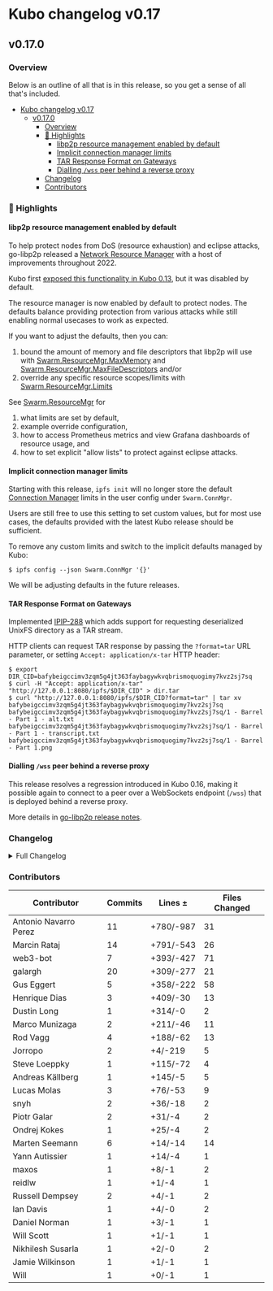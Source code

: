 # Kubo changelog v0.17

## v0.17.0

### Overview

Below is an outline of all that is in this release, so you get a sense of all that's included.

- [Kubo changelog v0.17](#kubo-changelog-v017)
  - [v0.17.0](#v0170)
    - [Overview](#overview)
    - [🔦 Highlights](#-highlights)
      - [libp2p resource management enabled by default](#libp2p-resource-management-enabled-by-default)
      - [Implicit connection manager limits](#implicit-connection-manager-limits)
      - [TAR Response Format on Gateways](#tar-response-format-on-gateways)
      - [Dialling `/wss` peer behind a reverse proxy](#dialling-wss-peer-behind-a-reverse-proxy)
    - [Changelog](#changelog)
    - [Contributors](#contributors)

### 🔦 Highlights

<!-- TODO -->

#### libp2p resource management enabled by default

To help protect nodes from DoS (resource exhaustion) and eclipse attacks,
go-libp2p released a [Network Resource Manager](https://github.com/libp2p/go-libp2p/tree/master/p2p/host/resource-manager) with a host of improvements throughout 2022.

Kubo first [exposed this functionality in Kubo 0.13](https://github.com/jmfrank63/kubo/blob/master/docs/changelogs/v0.13.md#-libp2p-network-resource-manager-swarmresourcemgr),
but it was disabled by default.

The resource manager is now enabled by default to protect nodes.
The defaults balance providing protection from various attacks while still enabling normal usecases to work as expected.

If you want to adjust the defaults, then you can:
1. bound the amount of memory and file descriptors that libp2p will use with [Swarm.ResourceMgr.MaxMemory](https://github.com/ipfs/go-ipfs/blob/master/docs/config.md#swarmresourcemgrmaxmemory)
and [Swarm.ResourceMgr.MaxFileDescriptors](https://github.com/ipfs/go-ipfs/blob/master/docs/config.md#swarmresourcemgrmaxfiledescriptors) and/or
2. override any specific resource scopes/limits with [Swarm.ResourceMgr.Limits](https://github.com/ipfs/go-ipfs/blob/master/docs/config.md#swarmresourcemgrlimits)

See [Swarm.ResourceMgr](https://github.com/ipfs/go-ipfs/blob/master/docs/config.md#swarmresourcemgr) for
1. what limits are set by default,
2. example override configuration,
3. how to access Prometheus metrics and view Grafana dashboards of resource usage, and
4. how to set explicit "allow lists" to protect against eclipse attacks.

#### Implicit connection manager limits

Starting with this release, `ipfs init` will no longer store the default
[Connection Manager](https://github.com/jmfrank63/kubo/blob/master/docs/config.md#swarmconnmgr)
limits in the user config under `Swarm.ConnMgr`.

Users are still free to use this setting to set custom values, but for most use
cases, the defaults provided with the latest Kubo release should be sufficient.

To remove any custom limits and switch to the implicit defaults managed by Kubo:

```console
$ ipfs config --json Swarm.ConnMgr '{}'
```

We will be adjusting defaults in the future releases.

#### TAR Response Format on Gateways

Implemented [IPIP-288](https://github.com/ipfs/specs/pull/288) which adds
support for requesting deserialized UnixFS directory as a TAR stream.

HTTP clients can request TAR response by passing the `?format=tar` URL
parameter, or setting `Accept: application/x-tar` HTTP header:

```console
$ export DIR_CID=bafybeigccimv3zqm5g4jt363faybagywkvqbrismoquogimy7kvz2sj7sq
$ curl -H "Accept: application/x-tar" "http://127.0.0.1:8080/ipfs/$DIR_CID" > dir.tar
$ curl "http://127.0.0.1:8080/ipfs/$DIR_CID?format=tar" | tar xv
bafybeigccimv3zqm5g4jt363faybagywkvqbrismoquogimy7kvz2sj7sq
bafybeigccimv3zqm5g4jt363faybagywkvqbrismoquogimy7kvz2sj7sq/1 - Barrel - Part 1 - alt.txt
bafybeigccimv3zqm5g4jt363faybagywkvqbrismoquogimy7kvz2sj7sq/1 - Barrel - Part 1 - transcript.txt
bafybeigccimv3zqm5g4jt363faybagywkvqbrismoquogimy7kvz2sj7sq/1 - Barrel - Part 1.png
```

#### Dialling `/wss` peer behind a reverse proxy

This release resolves a regression introduced in Kubo 0.16, making it possible
again to connect to a peer over a WebSockets endpoint (`/wss`) that is
deployed behind a reverse proxy.

More details in [go-libp2p release notes](https://github.com/libp2p/go-libp2p/releases/tag/v0.23.3).

### Changelog

<details><summary>Full Changelog</summary>

- github.com/jmfrank63/kubo:
  - chore: bump version to v0.17.0 ([ipfs/kubo#9427](https://github.com/jmfrank63/kubo/pull/9427))
  - chore: bump version to v0.17.0-rc2 ([ipfs/kubo#9414](https://github.com/jmfrank63/kubo/pull/9414))
  - Doc improvements and changelog for resource manager (#9413) ([ipfs/kubo#9413](https://github.com/jmfrank63/kubo/pull/9413))
  - fix(docs): typo
  - docs: document /wss fixes in 0.17
  - refactor(config): remove Swarm.ConnMgr defaults
  - fix(config): skip nulls in ResourceMgr
  - Apply go fmt
  - Update core/node/libp2p/rcmgr_defaults.go
  - Remove limitation by HighWater param.
  - Fix RM errors when acceleratedDHT is active
  - docs: Deprecate Reframe on docs. (#9401) ([ipfs/kubo#9401](https://github.com/jmfrank63/kubo/pull/9401))
  - chore: bump version to v0.17.0-rc1 ([ipfs/kubo#9394](https://github.com/jmfrank63/kubo/pull/9394))
  - feat: Improve ResourceManager UX (#9338) ([ipfs/kubo#9338](https://github.com/jmfrank63/kubo/pull/9338))
  - feat: ipfs-webui 2.20.0
  - docs: note log tail is broken (#9383) ([ipfs/kubo#9383](https://github.com/jmfrank63/kubo/pull/9383))
  - feat(gateway): TAR response format (#9029) ([ipfs/kubo#9029](https://github.com/jmfrank63/kubo/pull/9029))
  - fix: error when using huge json limit file
  - chore: go-multicodec v0.7.0
  - fix: remove old unused buggy coredag code
  - feat: Add command line completion for fish
  - chore: delete snap configuration ([ipfs/kubo#9352](https://github.com/jmfrank63/kubo/pull/9352))
  - docs: update scoop package
  - docs: init release issue template improvement process v0.16.0 ([ipfs/kubo#9283](https://github.com/jmfrank63/kubo/pull/9283))
  - feat: add delegated routing metrics (#9354) ([ipfs/kubo#9354](https://github.com/jmfrank63/kubo/pull/9354))
  - chore: create v0.17.md changelog ([ipfs/kubo#9353](https://github.com/jmfrank63/kubo/pull/9353))
  - docs: pin remote arg
  - feat: webui@v2.19.0
  - test(car): export/import of (dag-)cbor/json codecs
  - add refs local alias repo ls (#9320) ([ipfs/kubo#9320](https://github.com/jmfrank63/kubo/pull/9320))
  - docs(cmds): Clarify block fetching of refs endpoint.
  - chore(cmds): dag import: use ipld legacy decode ([ipfs/kubo#9219](https://github.com/jmfrank63/kubo/pull/9219))
  - fix ipfs swarm peering crash in offline mode (#9261) ([ipfs/kubo#9261](https://github.com/jmfrank63/kubo/pull/9261))
  - feat: remove provider delay interval in bitswap (#9053) ([ipfs/kubo#9053](https://github.com/jmfrank63/kubo/pull/9053))
  - feat: --reset flag on swarm limit command (#9310) ([ipfs/kubo#9310](https://github.com/jmfrank63/kubo/pull/9310))
  - fix: add InlineDNSLink flag to PublicGateways config (#9328) ([ipfs/kubo#9328](https://github.com/jmfrank63/kubo/pull/9328))
  - docs: Fix typo and grammar in README
  - ci: add stylecheck to golangci-lint (#9334) ([ipfs/kubo#9334](https://github.com/jmfrank63/kubo/pull/9334))
  - Fix: `swarm stats all` command
  - Merge release v0.16.0 back into master ([ipfs/kubo#9324](https://github.com/jmfrank63/kubo/pull/9324))
  - fix: Set default Methods value to nil
  - docs: add WebTransport docs ([ipfs/kubo#9314](https://github.com/jmfrank63/kubo/pull/9314))
  - chore: bump version to 0.17.0-dev
- github.com/ipfs/go-delegated-routing (v0.6.0 -> v0.7.0):
  - Release v0.7.0
  - feat: add latency & count metrics for content routing client (#59) ([ipfs/go-delegated-routing#59](https://github.com/ipfs/go-delegated-routing/pull/59))
  - docs: add basic readme ([ipfs/go-delegated-routing#57](https://github.com/ipfs/go-delegated-routing/pull/57))
  - sync: update CI config files ([ipfs/go-delegated-routing#40](https://github.com/ipfs/go-delegated-routing/pull/40))
  - added link to reframe blog post (#54) ([ipfs/go-delegated-routing#54](https://github.com/ipfs/go-delegated-routing/pull/54))
- github.com/ipfs/go-ipfs-files (v0.1.1 -> v0.2.0):
  - Release v0.2.0
  - fix: error when TAR has files outside of root (#56) ([ipfs/go-ipfs-files#56](https://github.com/ipfs/go-ipfs-files/pull/56))
  - sync: update CI config files ([ipfs/go-ipfs-files#55](https://github.com/ipfs/go-ipfs-files/pull/55))
  - chore(Directory): add DirIterator API restriction: iterate only once
- github.com/ipfs/go-unixfs (v0.4.0 -> v0.4.1):
  - Update version.json
  - Fix: panic when childer is nil (#127) ([ipfs/go-unixfs#127](https://github.com/ipfs/go-unixfs/pull/127))
  - sync: update CI config files (#125) ([ipfs/go-unixfs#125](https://github.com/ipfs/go-unixfs/pull/125))
- github.com/ipld/go-ipld-prime (v0.18.0 -> v0.19.0):
  - Prepare v0.19.0
  - fix: correct json codec links & bytes handling
  - test(basicnode): increase test coverage for int and map types (#454) ([ipld/go-ipld-prime#454](https://github.com/ipld/go-ipld-prime/pull/454))
  - fix: remove reliance on ioutil
  - run gofmt -s
  - bump go.mod to Go 1.18 and run go fix
  - feat: add kinded union to gendemo
- github.com/libp2p/go-libp2p (v0.23.2 -> v0.23.4):
  - Release v0.23.4 (#1864) ([libp2p/go-libp2p#1864](https://github.com/libp2p/go-libp2p/pull/1864))
  - release v0.23.3
  - websocket: set the HTTP host header in WSS
- github.com/libp2p/go-netroute (v0.2.0 -> v0.2.1):
  - v0.2.1 ([libp2p/go-netroute#27](https://github.com/libp2p/go-netroute/pull/27))
  - fix(phys-addr-length): fix physical address length mismatch ([libp2p/go-netroute#29](https://github.com/libp2p/go-netroute/pull/29))
  - compare priority if route rule's dst mask is same size
  - compare priority if route rule's dst mask is same size
  - sync: update CI config files (#24) ([libp2p/go-netroute#24](https://github.com/libp2p/go-netroute/pull/24))
- github.com/marten-seemann/qpack (v0.2.1 -> v0.3.0):
  - update to Ginkgo v2 (#30) ([marten-seemann/qpack#30](https://github.com/marten-seemann/qpack/pull/30))
  - return write error when encoding header fields (#28) ([marten-seemann/qpack#28](https://github.com/marten-seemann/qpack/pull/28))
  - update Go versions (#29) ([marten-seemann/qpack#29](https://github.com/marten-seemann/qpack/pull/29))
  - remove CircleCI build status from README
  - add link to QPACK RFC to README
  - remove build constraint from fuzzer ([marten-seemann/qpack#24](https://github.com/marten-seemann/qpack/pull/24))
- github.com/multiformats/go-multicodec (v0.6.0 -> v0.7.0):
  - feat: update ./multicodec/table.csv ([multiformats/go-multicodec#71](https://github.com/multiformats/go-multicodec/pull/71))

</details>

### Contributors

| Contributor | Commits | Lines ± | Files Changed |
|-------------|---------|---------|---------------|
| Antonio Navarro Perez | 11 | +780/-987 | 31 |
| Marcin Rataj | 14 | +791/-543 | 26 |
| web3-bot | 7 | +393/-427 | 71 |
| galargh | 20 | +309/-277 | 21 |
| Gus Eggert | 5 | +358/-222 | 58 |
| Henrique Dias | 3 | +409/-30 | 13 |
| Dustin Long | 1 | +314/-0 | 2 |
| Marco Munizaga | 2 | +211/-46 | 11 |
| Rod Vagg | 4 | +188/-62 | 13 |
| Jorropo | 2 | +4/-219 | 5 |
| Steve Loeppky | 1 | +115/-72 | 4 |
| Andreas Källberg | 1 | +145/-5 | 5 |
| Lucas Molas | 3 | +76/-53 | 9 |
| snyh | 2 | +36/-18 | 2 |
| Piotr Galar | 2 | +31/-4 | 2 |
| Ondrej Kokes | 1 | +25/-4 | 2 |
| Marten Seemann | 6 | +14/-14 | 14 |
| Yann Autissier | 1 | +14/-4 | 1 |
| maxos | 1 | +8/-1 | 2 |
| reidlw | 1 | +1/-4 | 1 |
| Russell Dempsey | 2 | +4/-1 | 2 |
| Ian Davis | 1 | +4/-0 | 2 |
| Daniel Norman | 1 | +3/-1 | 1 |
| Will Scott | 1 | +1/-1 | 1 |
| Nikhilesh Susarla | 1 | +2/-0 | 2 |
| Jamie Wilkinson | 1 | +1/-1 | 1 |
| Will | 1 | +0/-1 | 1 |
